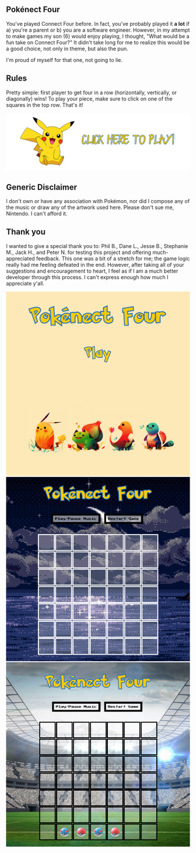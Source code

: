 Pokénect Four
-------------

You've played Connect Four before. In fact, you've probably played it **a lot** if a) you're a parent or b) you are a software engineer. However, in my attempt to make games my son (6) would enjoy playing, I thought, "What would be a fun take on Connect Four?" It didn't take long for me to realize this would be a good choice, not only in theme, but also the pun.

I'm proud of myself for that one, not going to lie.

Rules
------

Pretty simple: first player to get four in a row (horizontally, vertically, or diagonally) wins! To play your piece, make sure to click on one of the squares in the top row. That's it!

<a href="https://dlmarshall3.github.io/pokenect_four/"><img src="clicktoplay.png"></a>

Generic Disclaimer
-----

I don't own or have any association with Pokémon, nor did I compose any of the music or draw any of the artwork used here. Please don't sue me, Nintendo. I can't afford it.

Thank you
-----

I wanted to give a special thank you to: Phil B., Dane L., Jesse B., Stephanie M., Jack H., and Peter N. for testing this project and offering much-appreciated feedback. This one was a bit of a stretch for me; the game logic really had me feeling defeated in the end. However, after taking all of your suggestions and encouragement to heart, I feel as if I am a much better developer through this process. I can't express enough how much I appreciate y'all.

<img src="pokenect1.png">

<img src="pokenect2.png">

<img src="pokenect3.png">
